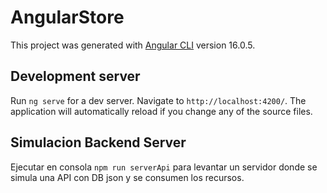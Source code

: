 # AngularStore

This project was generated with [Angular CLI](https://github.com/angular/angular-cli) version 16.0.5.

## Development server

Run `ng serve` for a dev server. Navigate to `http://localhost:4200/`. The application will automatically reload if you change any of the source files.

## Simulacion Backend Server

Ejecutar en consola `npm run serverApi` para levantar un servidor donde se simula una API con DB json y se consumen los recursos.
